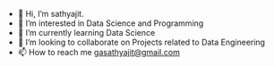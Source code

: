 - 👋 Hi, I’m sathyajit.
- 👀 I’m interested in Data Science and Programming
- 🌱 I’m currently learning Data Science
- 👀 I’m looking to collaborate on Projects related to Data Engineering
- 📫 How to reach me gasathyajit@gmail.com

<!---
Neoleo3/Neoleo3 is a ✨ special ✨ repository because its `README.md` (this file) appears on your GitHub profile.
You can click the Preview link to take a look at your changes.
--->

